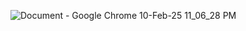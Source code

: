 ![Document - Google Chrome 10-Feb-25 11_06_28 PM](https://github.com/user-attachments/assets/9f3e67f6-4148-4659-b5d3-2e3ea25bbb5d)
